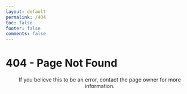 ```yaml
---
layout: default
permalink: /404
toc: false
footer: false
comments: false
---
```


# 404 - Page Not Found
<p style="text-align: center;">If you believe this to be an error, contact the page owner for more information.</p>



